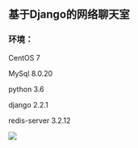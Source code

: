 ## 基于Django的网络聊天室

### 环境： 

CentOS 7

MySql 8.0.20

python 3.6

django 2.2.1

redis-server 3.2.12

![](https://wx2.sbimg.cn/2020/06/21/1.png)
